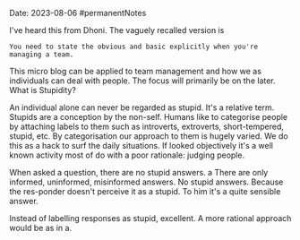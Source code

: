 Date: 2023-08-06 #permanentNotes

I've heard this from Dhoni. The vaguely recalled version is

    You need to state the obvious and basic explicitly when you're managing a team.

This micro blog can be applied to team management and how we as individuals can deal with people. The focus will primarily be on the later.
What is Stupidity?

An individual alone can never be regarded as stupid. It's a relative term. Stupids are a conception by the non-self. Humans like to categorise people by attaching labels to them such as introverts, extroverts, short-tempered, stupid, etc. By categorisation our approach to them is hugely varied. We do this as a hack to surf the daily situations. If looked objectively it's a well known activity most of do with a poor rationale: judging people.

When asked a question, there are no stupid answers. a There are only informed, uninformed, misinformed answers. No stupid answers. Because the res-ponder doesn't perceive it as a stupid. To him it's a quite sensible answer.

Instead of labelling responses as stupid, excellent. A more rational approach would be as in a.
